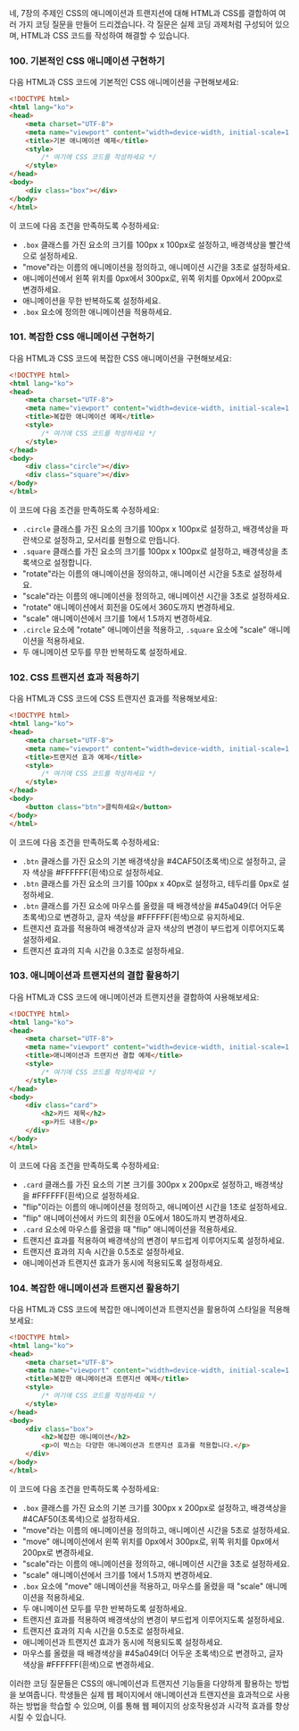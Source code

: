 네, 7장의 주제인 CSS의 애니메이션과 트랜지션에 대해 HTML과 CSS를 결합하여 여러 가지 코딩 질문을 만들어 드리겠습니다. 각 질문은 실제 코딩 과제처럼 구성되어 있으며, HTML과 CSS 코드를 작성하여 해결할 수 있습니다.

### 100. 기본적인 CSS 애니메이션 구현하기

다음 HTML과 CSS 코드에 기본적인 CSS 애니메이션을 구현해보세요:

```html
<!DOCTYPE html>
<html lang="ko">
<head>
    <meta charset="UTF-8">
    <meta name="viewport" content="width=device-width, initial-scale=1.0">
    <title>기본 애니메이션 예제</title>
    <style>
        /* 여기에 CSS 코드를 작성하세요 */
    </style>
</head>
<body>
    <div class="box"></div>
</body>
</html>
```

이 코드에 다음 조건을 만족하도록 수정하세요:
- `.box` 클래스를 가진 요소의 크기를 100px x 100px로 설정하고, 배경색상을 빨간색으로 설정하세요.
- "move"라는 이름의 애니메이션을 정의하고, 애니메이션 시간을 3초로 설정하세요.
- 애니메이션에서 왼쪽 위치를 0px에서 300px로, 위쪽 위치를 0px에서 200px로 변경하세요.
- 애니메이션을 무한 반복하도록 설정하세요.
- `.box` 요소에 정의한 애니메이션을 적용하세요.

### 101. 복잡한 CSS 애니메이션 구현하기

다음 HTML과 CSS 코드에 복잡한 CSS 애니메이션을 구현해보세요:

```html
<!DOCTYPE html>
<html lang="ko">
<head>
    <meta charset="UTF-8">
    <meta name="viewport" content="width=device-width, initial-scale=1.0">
    <title>복잡한 애니메이션 예제</title>
    <style>
        /* 여기에 CSS 코드를 작성하세요 */
    </style>
</head>
<body>
    <div class="circle"></div>
    <div class="square"></div>
</body>
</html>
```

이 코드에 다음 조건을 만족하도록 수정하세요:
- `.circle` 클래스를 가진 요소의 크기를 100px x 100px로 설정하고, 배경색상을 파란색으로 설정하고, 모서리를 원형으로 만듭니다.
- `.square` 클래스를 가진 요소의 크기를 100px x 100px로 설정하고, 배경색상을 초록색으로 설정합니다.
- "rotate"라는 이름의 애니메이션을 정의하고, 애니메이션 시간을 5초로 설정하세요.
- "scale"라는 이름의 애니메이션을 정의하고, 애니메이션 시간을 3초로 설정하세요.
- "rotate" 애니메이션에서 회전을 0도에서 360도까지 변경하세요.
- "scale" 애니메이션에서 크기를 1에서 1.5까지 변경하세요.
- `.circle` 요소에 "rotate" 애니메이션을 적용하고, `.square` 요소에 "scale" 애니메이션을 적용하세요.
- 두 애니메이션 모두를 무한 반복하도록 설정하세요.

### 102. CSS 트랜지션 효과 적용하기

다음 HTML과 CSS 코드에 CSS 트랜지션 효과를 적용해보세요:

```html
<!DOCTYPE html>
<html lang="ko">
<head>
    <meta charset="UTF-8">
    <meta name="viewport" content="width=device-width, initial-scale=1.0">
    <title>트랜지션 효과 예제</title>
    <style>
        /* 여기에 CSS 코드를 작성하세요 */
    </style>
</head>
<body>
    <button class="btn">클릭하세요</button>
</body>
</html>
```

이 코드에 다음 조건을 만족하도록 수정하세요:
- `.btn` 클래스를 가진 요소의 기본 배경색상을 #4CAF50(초록색)으로 설정하고, 글자 색상을 #FFFFFF(흰색)으로 설정하세요.
- `.btn` 클래스를 가진 요소의 크기를 100px x 40px로 설정하고, 테두리를 0px로 설정하세요.
- `.btn` 클래스를 가진 요소에 마우스를 올렸을 때 배경색상을 #45a049(더 어두운 초록색)으로 변경하고, 글자 색상을 #FFFFFF(흰색)으로 유지하세요.
- 트랜지션 효과를 적용하여 배경색상과 글자 색상의 변경이 부드럽게 이루어지도록 설정하세요.
- 트랜지션 효과의 지속 시간을 0.3초로 설정하세요.

### 103. 애니메이션과 트랜지션의 결합 활용하기

다음 HTML과 CSS 코드에 애니메이션과 트랜지션을 결합하여 사용해보세요:

```html
<!DOCTYPE html>
<html lang="ko">
<head>
    <meta charset="UTF-8">
    <meta name="viewport" content="width=device-width, initial-scale=1.0">
    <title>애니메이션과 트랜지션 결합 예제</title>
    <style>
        /* 여기에 CSS 코드를 작성하세요 */
    </style>
</head>
<body>
    <div class="card">
        <h2>카드 제목</h2>
        <p>카드 내용</p>
    </div>
</body>
</html>
```

이 코드에 다음 조건을 만족하도록 수정하세요:
- `.card` 클래스를 가진 요소의 기본 크기를 300px x 200px로 설정하고, 배경색상을 #FFFFFF(흰색)으로 설정하세요.
- "flip"이라는 이름의 애니메이션을 정의하고, 애니메이션 시간을 1초로 설정하세요.
- "flip" 애니메이션에서 카드의 회전을 0도에서 180도까지 변경하세요.
- `.card` 요소에 마우스를 올렸을 때 "flip" 애니메이션을 적용하세요.
- 트랜지션 효과를 적용하여 배경색상의 변경이 부드럽게 이루어지도록 설정하세요.
- 트랜지션 효과의 지속 시간을 0.5초로 설정하세요.
- 애니메이션과 트랜지션 효과가 동시에 적용되도록 설정하세요.

### 104. 복잡한 애니메이션과 트랜지션 활용하기

다음 HTML과 CSS 코드에 복잡한 애니메이션과 트랜지션을 활용하여 스타일을 적용해보세요:

```html
<!DOCTYPE html>
<html lang="ko">
<head>
    <meta charset="UTF-8">
    <meta name="viewport" content="width=device-width, initial-scale=1.0">
    <title>복잡한 애니메이션과 트랜지션 예제</title>
    <style>
        /* 여기에 CSS 코드를 작성하세요 */
    </style>
</head>
<body>
    <div class="box">
        <h2>복잡한 애니메이션</h2>
        <p>이 박스는 다양한 애니메이션과 트랜지션 효과를 적용합니다.</p>
    </div>
</body>
</html>
```

이 코드에 다음 조건을 만족하도록 수정하세요:
- `.box` 클래스를 가진 요소의 기본 크기를 300px x 200px로 설정하고, 배경색상을 #4CAF50(초록색)으로 설정하세요.
- "move"라는 이름의 애니메이션을 정의하고, 애니메이션 시간을 5초로 설정하세요.
- "move" 애니메이션에서 왼쪽 위치를 0px에서 300px로, 위쪽 위치를 0px에서 200px로 변경하세요.
- "scale"라는 이름의 애니메이션을 정의하고, 애니메이션 시간을 3초로 설정하세요.
- "scale" 애니메이션에서 크기를 1에서 1.5까지 변경하세요.
- `.box` 요소에 "move" 애니메이션을 적용하고, 마우스를 올렸을 때 "scale" 애니메이션을 적용하세요.
- 두 애니메이션 모두를 무한 반복하도록 설정하세요.
- 트랜지션 효과를 적용하여 배경색상의 변경이 부드럽게 이루어지도록 설정하세요.
- 트랜지션 효과의 지속 시간을 0.5초로 설정하세요.
- 애니메이션과 트랜지션 효과가 동시에 적용되도록 설정하세요.
- 마우스를 올렸을 때 배경색상을 #45a049(더 어두운 초록색)으로 변경하고, 글자 색상을 #FFFFFF(흰색)으로 변경하세요.

이러한 코딩 질문들은 CSS의 애니메이션과 트랜지션 기능들을 다양하게 활용하는 방법을 보여줍니다. 학생들은 실제 웹 페이지에서 애니메이션과 트랜지션을 효과적으로 사용하는 방법을 학습할 수 있으며, 이를 통해 웹 페이지의 상호작용성과 시각적 효과를 향상시킬 수 있습니다.